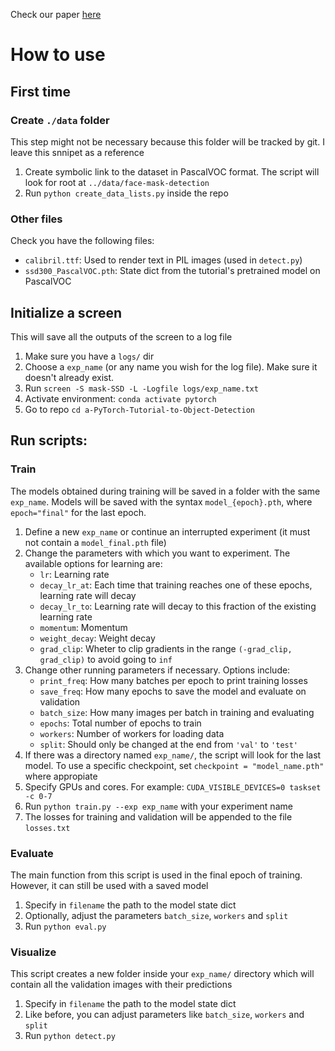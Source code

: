 Check our paper [here](https://ieeexplore.ieee.org/abstract/document/9626095)

# How to use

## First time

### Create `./data` folder
This step might not be necessary because this folder will be tracked by git. I leave this snnipet as a reference
1. Create symbolic link to the dataset in PascalVOC format. The script will look for root at `../data/face-mask-detection`
2. Run `python create_data_lists.py` inside the repo

### Other files
Check you have the following files:
- `calibril.ttf`: Used to render text in PIL images (used in `detect.py`)
- `ssd300_PascalVOC.pth`: State dict from the tutorial's pretrained model on PascalVOC

## Initialize a screen
This will save all the outputs of the screen to a log file
1. Make sure you have a `logs/` dir
2. Choose a `exp_name` (or any name you wish for the log file). Make sure it doesn't already exist.
3. Run `screen -S mask-SSD -L -Logfile logs/exp_name.txt`
4. Activate environment: `conda activate pytorch`
5. Go to repo `cd a-PyTorch-Tutorial-to-Object-Detection`

## Run scripts:

### Train
The models obtained during training will be saved in a folder with the same `exp_name`. Models will be saved with the syntax `model_{epoch}.pth`, where `epoch="final"` for the last epoch.
1. Define a new `exp_name` or continue an interrupted experiment (it must not contain a `model_final.pth` file) 
2. Change the parameters with which you want to experiment. The available options for learning are:
	- `lr`: Learning rate
	- `decay_lr_at`: Each time that training reaches one of these epochs, learning rate will decay
	- `decay_lr_to`: Learning rate will decay to this fraction of the existing learning rate
	- `momentum`: Momentum
	- `weight_decay`: Weight decay
	- `grad_clip`: Wheter to clip gradients in the range `(-grad_clip, grad_clip)` to avoid going to `inf`
3. Change other running parameters if necessary. Options include:
	- `print_freq`: How many batches per epoch to print training losses
	- `save_freq`: How many epochs to save the model and evaluate on validation
	- `batch_size`: How many images per batch in training and evaluating
	- `epochs`: Total number of epochs to train
	- `workers`: Number of workers for loading data
	- `split`: Should only be changed at the end from `'val'` to `'test'`
4. If there was a directory named `exp_name/`, the script will look for the last model. To use a specific checkpoint, set `checkpoint = "model_name.pth"` where appropiate
5. Specify GPUs and cores. For example: `CUDA_VISIBLE_DEVICES=0 taskset -c 0-7`
6. Run `python train.py --exp exp_name` with your experiment name
7. The losses for training and validation will be appended to the file `losses.txt`

### Evaluate
The main function from this script is used in the final epoch of training. However, it can still be used with a saved model
1. Specify in `filename` the path to the model state dict
2. Optionally, adjust the parameters `batch_size`, `workers` and `split`
3. Run `python eval.py`

### Visualize
This script creates a new folder inside your `exp_name/` directory which will contain all the validation images with their predictions
1. Specify in `filename` the path to the model state dict
2. Like before, you can adjust parameters like `batch_size`, `workers` and `split`
3. Run `python detect.py`

